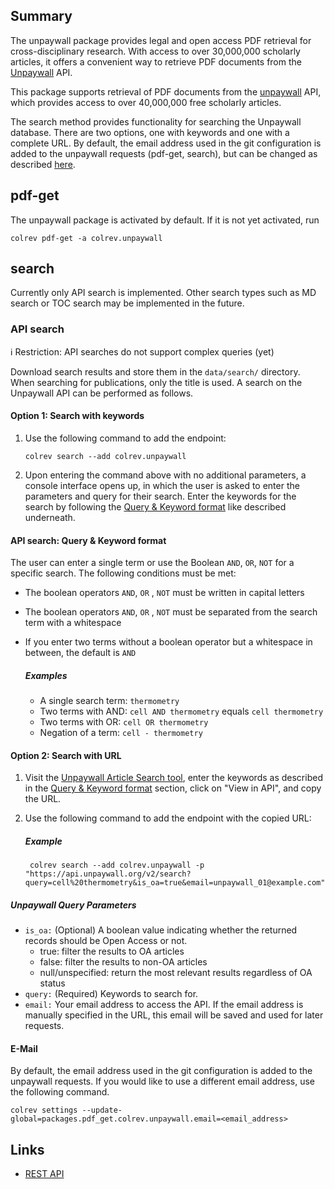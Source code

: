 ## Summary

The unpaywall package provides legal and open access PDF retrieval for cross-disciplinary research. With access to over 30,000,000 scholarly articles, it offers a convenient way to retrieve PDF documents from the [Unpaywall](https://unpaywall.org/) API.

This package supports retrieval of PDF documents from the [unpaywall](https://unpaywall.org/) API, which provides access to over 40,000,000 free scholarly articles.

The search method provides functionality for searching the Unpaywall database. There are two options, one with keywords and one with a complete URL. By default, the email address used in the git configuration is added to the unpaywall requests (pdf-get, search), but can be changed as described [here](#e-mail). 

## pdf-get

<!--
Note: This document is currently under development. It will contain the following elements.

- description
- example
-->

The unpaywall package is activated by default.
If it is not yet activated, run

```
colrev pdf-get -a colrev.unpaywall
```

## search
Currently only API search is implemented. Other search types such as MD search or TOC search may be implemented in the future.

### API search
ℹ️ Restriction: API searches do not support complex queries (yet)

Download search results and store them in the `data/search/` directory. When searching for publications, only the title is used. A search on the Unpaywall API can be performed as follows.

#### Option 1: Search with keywords
1. Use the following command to add the endpoint:
    ```
    colrev search --add colrev.unpaywall
    ```
2. Upon entering the command above with no additional parameters, a console interface opens up, in which the user is asked to enter the parameters and query for their search. Enter the keywords for the search by following the [Query & Keyword format](#api-search-query--keyword-format) like described underneath. 

#### API search: Query & Keyword format
The user can enter a single term or use the Boolean `AND`, `OR`, `NOT` for a specific search. The following conditions must be met:
- The boolean operators `AND`, `OR` , `NOT` must be written in capital letters
- The boolean operators `AND`, `OR` , `NOT` must be separated from the search term with a whitespace
- If you enter two terms without a boolean operator but a whitespace in between, the default is `AND`

    ##### Examples
    - A single search term: `thermometry`
    - Two terms with AND: `cell AND thermometry` equals `cell thermometry`
    - Two terms with OR: `cell OR thermometry`
    - Negation of a term: `cell - thermometry`

#### Option 2: Search with URL
1. Visit the [Unpaywall Article Search tool](https://unpaywall.org/articles), enter the keywords as described in the [Query & Keyword format](#api-search-query--keyword-format) section, click on "View in API", and copy the URL.

2. Use the following command to add the endpoint with the copied URL:
    ##### Example
   ```
    colrev search --add colrev.unpaywall -p "https://api.unpaywall.org/v2/search?query=cell%20thermometry&is_oa=true&email=unpaywall_01@example.com"
   ```

##### Unpaywall Query Parameters
- `is_oa:` (Optional) A boolean value indicating whether the returned records should be Open Access or not.
    - true: filter the results to OA articles
    - false: filter the results to non-OA articles
    - null/unspecified: return the most relevant results regardless of OA status
- `query:` (Required) Keywords to search for.
- `email:` Your email address to access the API. If the email address is manually specified in the URL, this email will be saved and used for later requests. 


#### E-Mail
By default, the email address used in the git configuration is added to the unpaywall requests. If you would like to use a different email address, use the following command.

```
colrev settings --update-global=packages.pdf_get.colrev.unpaywall.email=<email_address>
```

## Links

- [REST API](https://unpaywall.org/products/api)

